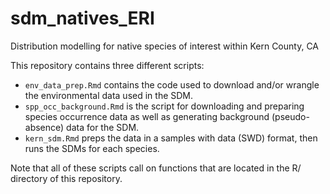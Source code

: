 # sdm_natives_ERI
Distribution modelling for native species of interest within Kern County, CA

This repository contains three different scripts:
* `env_data_prep.Rmd` contains the code used to download and/or wrangle the environmental data used in the SDM.
* `spp_occ_background.Rmd` is the script for downloading and preparing species occurrence data as well as generating background (pseudo-absence) data for the SDM.
* `kern_sdm.Rmd` preps the data in a samples with data (SWD) format, then runs the SDMs for each species. 

Note that all of these scripts call on functions that are located in the R/ directory of this repository. 

